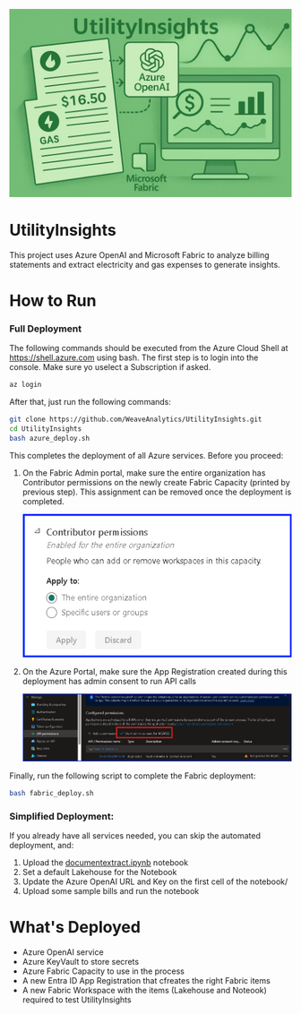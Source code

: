 ![UtilityInsighgts](./utility_insights.png)

# UtilityInsights
This project uses Azure OpenAI and Microsoft Fabric to analyze billing statements and extract electricity and gas expenses to generate insights.

# How to Run

### Full Deployment
The following commands should be executed from the Azure Cloud Shell at https://shell.azure.com using bash. The first step is to login into the console. Make sure yo uselect a Subscription if asked.
```bash
az login
```
After that, just run the following commands:
```bash
git clone https://github.com/WeaveAnalytics/UtilityInsights.git
cd UtilityInsights
bash azure_deploy.sh
```
This completes the deployment of all Azure services. Before you proceed:
1. On the Fabric Admin portal, make sure the entire organization has Contributor permissions on the newly create Fabric Capacity (printed by previous step). This assignment can be removed once the deployment is completed.
   
   ![Fabric Capacity Contributor Permissions](./fabric_capacity_contributor_permissions.png)
   
3. On the Azure Portal, make sure the App Registration created during this deployment has admin consent to run API calls
   
   ![App Registration Admin Consent](./app_registration_admin_consent.png)

Finally, run the following script to complete the Fabric deployment:
```bash
bash fabric_deploy.sh
```


### Simplified Deployment:
If you already have all services needed, you can skip the automated deployment, and:
1. Upload the [documentextract.ipynb]([https://github.com/microsoft/needlr/tree/main/samples](https://github.com/WeaveAnalytics/UtilityInsights/blob/main/documentextract.ipynb)) notebook
2. Set a default Lakehouse for the Notebook
3. Update the Azure OpenAI URL and Key on the first cell of the notebook/
4. Upload some sample bills and run the notebook

# What's Deployed
- Azure OpenAI service
- Azure KeyVault to store secrets
- Azure Fabric Capacity to use in the process
- A new Entra ID App Registration that cfreates the right Fabric items
- A new Fabric Workspace with the items (Lakehouse and Noteook) required to test UtilityInsights
